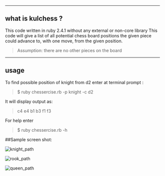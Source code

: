 ----
## what is kulchess ?

This code written in ruby 2.4.1 without any external or non-core library
This code will give a list of all potential chess board positions the given piece could advance to, with one move, from the given position.
>Assumption: there are no other pieces on the board




----
## usage
To find possible position of knight from d2 enter at terminal prompt :

>$ ruby chessercise.rb -p knight -c d2

It will display output as:
> c4 e4 b1 b3 f1 f3

For help enter
>$ ruby chessercise.rb -h



##Sample screen shot:

![knight_path](https://user-images.githubusercontent.com/3953832/38479855-949033dc-3b87-11e8-96ef-8f0bd81cbc7d.png)

![rook_path](https://user-images.githubusercontent.com/3953832/38479864-9a23c908-3b87-11e8-82a8-b526b82d8fd2.png)

![queen_path](https://user-images.githubusercontent.com/3953832/38479861-980ec370-3b87-11e8-917f-4f0d51833fbb.png)

